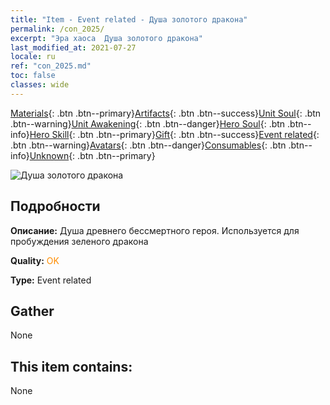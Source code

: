 ```yaml
---
title: "Item - Event related - Душа золотого дракона"
permalink: /con_2025/
excerpt: "Эра хаоса  Душа золотого дракона"
last_modified_at: 2021-07-27
locale: ru
ref: "con_2025.md"
toc: false
classes: wide
---
```

 [Materials](/ItemsRU/){: .btn .btn--primary}[Artifacts](/ItemsRU/Artifacts/){: .btn .btn--success}[Unit Soul](/ItemsRU/UnitSoul/){: .btn .btn--warning}[Unit Awakening](/ItemsRU/UnitAwakening/){: .btn .btn--danger}[Hero Soul](/ItemsRU/HeroSoul/){: .btn .btn--info}[Hero Skill](/ItemsRU/HeroSkill/){: .btn .btn--primary}[Gift](/ItemsRU/Gift/){: .btn .btn--success}[Event related](/ItemsRU/Events/){: .btn .btn--warning}[Avatars](/ItemsRU/Avatars/){: .btn .btn--danger}[Consumables](/ItemsRU/Consumables/){: .btn .btn--info}[Unknown](/ItemsRU/Unknown/){: .btn .btn--primary}

 ![Душа золотого дракона](/images/t/juexing_207.png)

## Подробности
 **Описание:** Душа древнего бессмертного героя. Используется для пробуждения зеленого дракона

 **Quality:** <span style="color: #FF8C00">OK</span>

 **Type:** Event related

## Gather

  None

## This item contains:

  None

